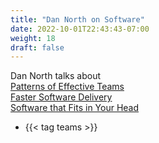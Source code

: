 ```yaml
---
title: "Dan North on Software"
date: 2022-10-01T22:43:43-07:00
weight: 18
draft: false
---
```

Dan North talks about \
[Patterns of Effective Teams](https://www.youtube.com/watch?v=lvs7VEsQzKY) \
[Faster Software Delivery](https://www.youtube.com/watch?v=USc-yLHXNUg&t=5s) \
[Software that Fits in Your Head ](https://www.youtube.com/watch?v=4Y0tOi7QWqM&t=737s)

- {{< tag teams >}}
